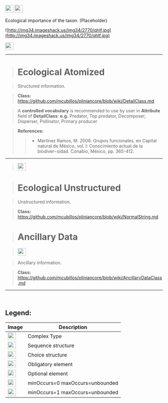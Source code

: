<img src='http://imageshack.us/a/img16/5397/multipleg.jpg' width='26' height='24' /> <img src='http://img6.imageshack.us/img6/1315/sequencej.jpg' width='26' height='24' />

Ecological importance of the taxon. (Placeholder)


![http://img34.imageshack.us/img34/2770/qhlf.jpg](http://img34.imageshack.us/img34/2770/qhlf.jpg)




<img src='http://img266.imageshack.us/img266/2791/choice.jpg' width='26' height='24' />


---


> # Ecological Atomized #

> Structured information.

> <b>Class:</b> https://github.com/mcubillos/pliniancore/blob/wiki/DetailClass.md

> A <b>controlled vocabulary</b>  is recommended to use by user in <b>Attribute</b> field of <b>DetailClass</b>:
> <b>e.g.</b> Predator, Top predator, Decomposer, Disperser, Pollinator, Primary producer

> <b>References:</b>
> > - Martínez Ramos, M. 2008. Grupos funcionales, en Capital natural de México, vol. I: Conocimiento actual de la biodiver¬sidad. Conabio, México, pp. 365-412.



---


> <img src='http://img6.imageshack.us/img6/1315/sequencej.jpg' width='26' height='24' />

> # Ecological Unstructured #

> Unstructured information.

> <b>Class:</b> https://github.com/mcubillos/pliniancore/blob/wiki/NormalString.md

> # Ancillary Data #

> <img src='http://img19.imageshack.us/img19/4356/infinitol.jpg' width='26' height='24' />

> Ancillary information.

> <b>Class:</b> https://github.com/mcubillos/pliniancore/blob/wiki/AncillaryDataClass.md


---

<br>
<h2><b>Legend:</b></h2>
<table><thead><th>Image</th><th>Description</th></thead><tbody>
<tr><td><img src='http://imageshack.us/a/img16/5397/multipleg.jpg' width='26' height='24' /></td><td>Complex Type</td></tr>
<tr><td><img src='http://img6.imageshack.us/img6/1315/sequencej.jpg' width='26' height='24' /></td><td>Sequence structure</td></tr>
<tr><td><img src='http://img266.imageshack.us/img266/2791/choice.jpg' width='26' height='24' /></td><td>Choice structure</td></tr>
<tr><td><img src='http://img52.imageshack.us/img52/2777/elementkw.jpg' width='26' height='24' /></td><td>Obligatory element</td></tr>
<tr><td><img src='http://img585.imageshack.us/img585/4808/optional.jpg' width='26' height='24' /></td><td>Optional element</td></tr>
<tr><td><img src='http://img19.imageshack.us/img19/4356/infinitol.jpg' width='26' height='24' /></td><td>minOccurs=0 maxOccurs=unbounded</td></tr>
<tr><td><img src='http://img198.imageshack.us/img198/6134/unoinfinito.jpg' width='26' height='24' /></td><td>minOccurs=1 maxOccurs=unbounded</td></tr>
